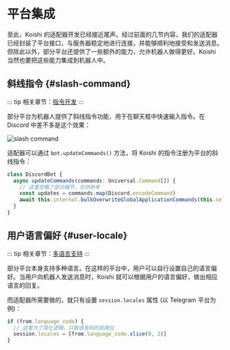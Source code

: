 # 平台集成

至此，Koishi 的适配器开发已经接近尾声。经过前面的几节内容，我们的适配器已经封装了平台接口，与服务器稳定地进行连接，并能够顺利地接受和发送消息。但除此以外，部分平台还提供了一些额外的能力，允许机器人做得更好。Koishi 当然也要把这些能力集成到机器人中。

## 斜线指令 {#slash-command}

::: tip
相关章节：[指令开发](../basic/command.md)
:::

部分平台为机器人提供了斜线指令功能，用于在聊天框中快速输入指令。在 Discord 中差不多是这个效果：

![slash command](/adapter/slash.png)

适配器可以通过 `bot.updateCommands()` 方法，将 Koishi 的指令注册为平台的斜线指令：

```ts
class DiscordBot {
  async updateCommands(commands: Universal.Command[]) {
    // 这里忽略了部分细节，仅供参考
    const updates = commands.map(Discord.encodeCommand)
    await this.internal.bulkOverwriteGlobalApplicationCommands(this.selfId, updates)
  }
}
```

## 用户语言偏好 {#user-locale}

::: tip
相关章节：[多语言支持](../i18n/index.md)
:::

部分平台本身支持多种语言。在这样的平台中，用户可以自行设置自己的语言偏好。当用户向机器人发送消息时，Koishi 就可以根据用户的语言偏好，做出相应语言的回复。

而适配器所需要做的，就只有设置 `session.locales` 属性 (以 Telegram 平台为例)：

```ts
if (from.language_code) {
  // 这里为了简化逻辑，只取语言码的前两位
  session.locales = [from.language_code.slice(0, 2)]
}
```
